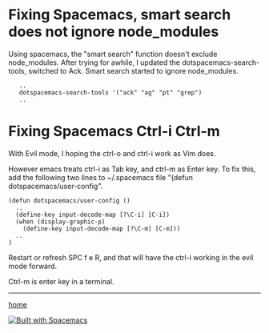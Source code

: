 # Fixing Spacemacs, smart search does not ignore node_modules

Using spacemacs, the "smart search" function doesn't exclude node_modules. After trying for awhile,
I updated the dotspacemacs-search-tools, switched to Ack. Smart search started to ignore node_modules.

```.spacemacs
   ..
   dotspacemacs-search-tools '("ack" "ag" "pt" "grep")
   ..
```

# Fixing Spacemacs Ctrl-i Ctrl-m

With Evil mode, I hoping the ctrl-o and ctrl-i work as Vim does.

However emacs treats ctrl-i as Tab key, and ctrl-m as Enter key.
To fix this, add the following two lines to ~/.spacemacs file "(defun dotspacemacs/user-config".

```.spacemacs
(defun dotspacemacs/user-config ()
  ..
  (define-key input-decode-map [?\C-i] [C-i])
  (when (display-graphic-p)
    (define-key input-decode-map [?\C-m] [C-m]))
  ..
)
```

Restart or refresh SPC f e R, and that will have the ctrl-i working in the evil mode forward.

Ctrl-m is enter key in a terminal.

----------------
[home](../README.md)

[![Built with Spacemacs](https://cdn.rawgit.com/syl20bnr/spacemacs/442d025779da2f62fc86c2082703697714db6514/assets/spacemacs-badge.svg)](http://spacemacs.org)
